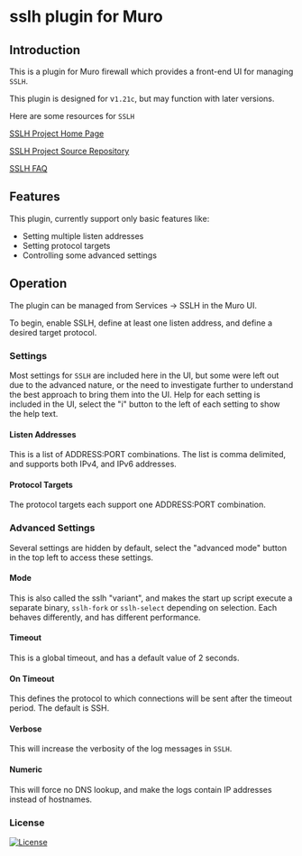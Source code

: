 # sslh plugin for Muro

## Introduction

This is a plugin for Muro firewall which provides a front-end UI for managing `SSLH`.

This plugin is designed for v`1.21c`, but may function with later versions.

Here are some resources for `SSLH`

[SSLH Project Home Page](https://www.rutschle.net/tech/sslh/README.html)

[SSLH Project Source Repository](https://github.com/yrutschle/sslh)

[SSLH FAQ](https://www.rutschle.net/tech/sslh/doc/FAQ.html)

## Features

This plugin, currently support only basic features like:

* Setting multiple listen addresses
* Setting protocol targets
* Controlling some advanced settings

## Operation

The plugin can be managed from Services -> SSLH in the Muro UI.

To begin, enable SSLH, define at least one listen address, and define a desired target protocol.

### Settings

Most settings for `SSLH` are included here in the UI, but some were left out due to the advanced nature, or the need to investigate further to understand the best approach to bring them into the UI. Help for each setting is included in the UI, select the "i" button to the left of each setting to show the help text.

#### Listen Addresses

This is a list of ADDRESS:PORT combinations. The list is comma delimited, and supports both IPv4, and IPv6 addresses.

#### Protocol Targets

The protocol targets each support one ADDRESS:PORT combination.

### Advanced Settings

Several settings are hidden by default, select the "advanced mode" button in the top left to access these settings.

#### Mode

This is also called the sslh "variant", and makes the start up script execute a separate binary, `sslh-fork` or `sslh-select` depending on selection. Each behaves differently, and has different performance.

#### Timeout

This is a global timeout, and has a default value of 2 seconds.

#### On Timeout

This defines the protocol to which connections will be sent after the timeout period. The default is SSH.

#### Verbose

This will increase the verbosity of the log messages in `SSLH`.

#### Numeric

This will force no DNS lookup, and make the logs contain IP addresses instead of hostnames.

### License

[![License](https://img.shields.io/badge/License-BSD%202--Clause-orange.svg)](https://opensource.org/licenses/BSD-2-Clause)
